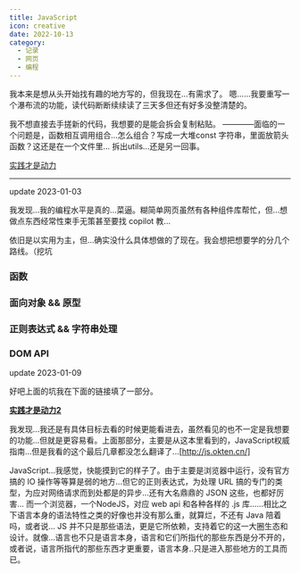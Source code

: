 ```yaml
---
title: JavaScript
icon: creative
date: 2022-10-13
category:
  - 记录
  - 网页
  - 编程
---
```


我本来是想从头开始找有趣的地方写的，但我现在...有需求了。
嗯......我要重写一个瀑布流的功能，读代码断断续续读了三天多但还有好多没整清楚的。

我不想直接去手搓新的代码，我想要的是能会拆会复制粘贴。
————面临的一个问题是，函数相互调用组合...怎么组合？写成一大堆const 字符串，里面放箭头函数？这还是在一个文件里...
拆出utils...还是另一回事。

[实践才是动力](../practice/vue-waterfall.md/#javascript)

---

update 2023-01-03

我发现...我的编程水平是真的...菜逼。糊简单网页虽然有各种组件库帮忙，但...想做点东西经常性束手无策甚至要找 copilot 教...

依旧是以实用为主，但...确实没什么具体想做的了现在。我会想把想要学的分几个路线。（挖坑

### 函数

### 面向对象 && 原型

### 正则表达式 && 字符串处理

### DOM API

update 2023-01-09

好吧上面的坑我在下面的链接填了一部分。

**[实践才是动力2](../practice/canvas/bumping-balls.md/#2023-01-08)**

我发现...我还是有具体目标去看的时候更能看进去，虽然看见的也不一定是我想要的功能...但就是更容易看。上面那部分，主要是从这本里看到的，JavaScript权威指南...但是我看的这个最后几章都没怎么翻译了...[http://js.okten.cn/]

JavaScript...我感觉，快能摸到它的样子了。由于主要是浏览器中运行，没有官方搞的 IO 操作等等算是弱的地方...但它的正则表达式，为处理 URL 搞的专门的类型，为应对网络请求而到处都是的异步...还有大名鼎鼎的 JSON 这些，也都好厉害... 而一个浏览器，一个NodeJS，对应 web api 和各种各样的 .js 库......相比之下语言本身的语法特性之类的好像也并没有那么重，就算烂，不还有 Java 陪着吗，或者说... JS 并不只是那些语法，更是它所依赖，支持着它的这一大圈生态和设计。就像...语言也不只是语言本身，语言和它们所指代的那些东西是分不开的，或者说，语言所指代的那些东西才更重要，语言本身..只是进入那些地方的工具而已。
